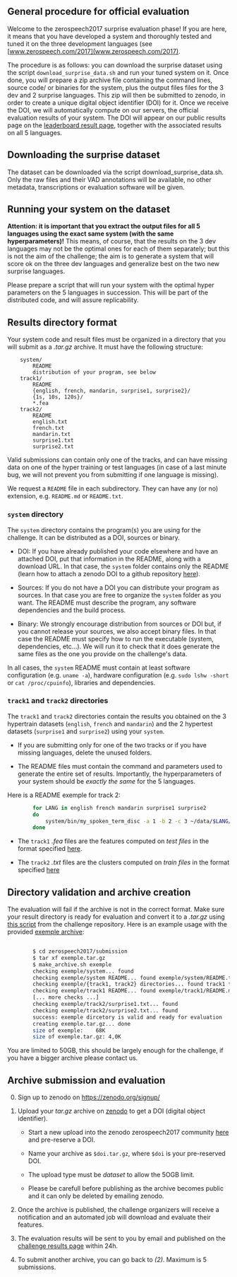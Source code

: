 ## General procedure for official evaluation ##
 
Welcome to the zerospeech2017 surprise evaluation phase!  If you are here, it means that you have developed a system and thoroughly tested and tuned it on the three development languages (see  [www.zerospeech.com/2017](www.zerospeech.com/2017). 
 
The procedure is as follows: you can download the surprise dataset using the script `download_surprise_data.sh`  and run your tuned system on it. Once done, you will prepare a zip archive file containing the command lines, source code/ or binaries for the system, plus the output files files for the 3 dev and 2 surprise languages. This zip will then be submitted to zenodo, in order to create a unique digital object identifier (DOI) for it.  Once we receive the DOI, we will automatically compute on our servers, the official evaluation results of your system. The DOI will appear on our public results page on the [leaderboard result page](http://www.zerospeech.com/bootphon/2017/page_5.html), together with the associated results on all 5 languages.
 
 ## Downloading the surprise dataset ##
 
The dataset can be downloaded via the script download_surprise_data.sh. Only the raw files and their VAD annotations will be available, no other metadata, transcriptions or evaluation software will be given.
 
 
## Running your system on the dataset ##
 
**Attention: it is important that you extract the output files for all 5 languages using the exact same system (with the same hyperparameters)!** This means, of course, that the results on the 3 dev languages may not be the optimal ones for each of them separately; but this is not the aim of the challenge; the aim is to generate a system that will score ok on the three dev languages and generalize best on the two new surprise languages.
 
Please prepare a script that will run your system with the optimal hyper parameters on the 5 languages in succession. This will be part of the distributed code, and will assure replicability.
 
## Results directory format ##
 
Your system code and result files must be organized in a directory that you will submit as a *.tar.gz* archive. It must have the following structure:
 
```
    system/
        README
        distribution of your program, see below
    track1/
        README
        {english, french, mandarin, surprise1, surprise2}/
        {1s, 10s, 120s}/
        *.fea
    track2/
        README
        english.txt
        french.txt
        mandarin.txt
        surprise1.txt
        surprise2.txt
``` 
 
Valid submissions can contain only one of the tracks, and can have missing data on one of the hyper training or test languages (in case of a last minute bug, we will not prevent you from submitting if one language is missing).
 
We request a `README` file in each subdirectory. They can have any (or no) extension, e.g. `README.md` or `README.txt`.
 
 
### `system` directory ###
 
The `system` directory contains the program(s) you are using for the challenge. It can be distributed as a DOI, sources or binary.
 
* DOI: If you have already published your code elsewhere and have an attached DOI, put that information in the README, along with a download URL. In that case, the `system` folder contains only the README (learn how to attach a zenodo DOI to a github repository   [here](https://guides.github.com/activities/citable-code/)).
 
* Sources: If you do not have a DOI you can distribute your program as sources. In that case you are free to organize the `system` folder as you want. The README must describe the program, any software dependencies and the build process.
 
* Binary: We strongly encourage distribution from sources or DOI but, if you cannot release your sources, we also accept binary files. In that case the README must specify how to run the executable (system, dependencies, etc...). We will run it to check that it does generate the same files as the one you provide on the challenge's data.
 
In all cases, the `system` README must contain at least software configuration (e.g. `uname -a`), hardware configuration (e.g. `sudo lshw -short` or `cat /proc/cpuinfo`), libraries and dependencies.
 
 
### `track1` and `track2` directories ###
 
The `track1` and `track2` directories contain the results you obtained on the 3 hypertrain datasets (`english`, `french` and `mandarin`) and the 2 hypertest datasets (`surprise1` and `surprise2`) using your `system`.
 
* If you are submitting only for one of the two tracks or if you have missing languages, delete the unused folders.
 
* The README files must contain the command and parameters used to generate the entire set of results. Importantly, the hyperparameters of your system should be *exactly the same* for the 5 languages. 
 
Here is a README exemple for track 2:
 
```bash
        for LANG in english french mandarin surprise1 surprise2
        do
            system/bin/my_spoken_term_disc -a 1 -b 2 -c 3 ~/data/$LANG/training > track2/$LANG.txt
        done
```
 
 
* The `track1` *.fea* files are the features computed on *test files* in the format specified
  [here](https://github.com/bootphon/zerospeech2017#features-file-format).
 
* The `track2` *.txt* files are the clusters computed on *train files* in the format specified
  [here](https://github.com/bootphon/zerospeech2017#evaluation-input-format)
 
 
## Directory validation and archive creation ##
 
The evaluation will fail if the archive is not in the correct format. Make sure your result directory is ready for evaluation and convert it to a *.tar.gz* using [this script](https://github.com/bootphon/zerospeech2017/blob/master/submission/make_archive.sh) from the challenge repository. Here is an example usage with the provided [exemple archive](https://github.com/bootphon/zerospeech2017/blob/master/submission/exemple.tar.gz):
 
 
```bash
 
        $ cd zerospeech2017/submission
        $ tar xf exemple.tar.gz
        $ make_archive.sh exemple
        checking exemple/system... found
        checking exemple/system README... found exemple/system/README.txt
        checking exemple/{track1, track2} directories... found track1 track2
        checking exemple/track1 README... found exemple/track1/README.md
        [... more checks ...]
        checking exemple/track2/surprise1.txt... found
        checking exemple/track2/surprise2.txt... found
        success: exemple dircetory is valid and ready for evaluation
        creating exemple.tar.gz... done
        size of exemple:	68K
        size of exemple.tar.gz:	4,0K
```
 
You are limited to 50GB, this should be largely enough for the challenge, if you have a bigger archive please contact us.
 
 
## Archive submission and evaluation ##
 
0. Sign up to zenodo on https://zenodo.org/signup/
 
1. Upload your *tar.gz* archive on [zenodo](https://zenodo.org/communities/zerospeech2017) to get a DOI (digital object identifier).
 
    - Start a new upload into the zenodo zerospeech2017 community [here](https://zenodo.org/deposit/new?c=zerospeech2017)  and pre-reserve a DOI.
 
   - Name your archive as `$doi.tar.gz`, where `$doi` is your pre-reserved DOI.
 
   - The upload type must be *dataset* to allow the 5OGB limit.
 
   - Please be carefull before publishing as the archive becomes public and it can only be deleted by emailing zenodo.
 
2. Once the archive is published, the challenge organizers will receive a notification and an automated job will download and evaluate their features.
 
3. The evaluation results will be sent to you by email and published on the [challenge results page](http://www.zerospeech.com/bootphon/2017/page_5.html) within 24h.
 
4. To submit another archive, you can go back to *(2)*. Maximum is 5 submissions.
